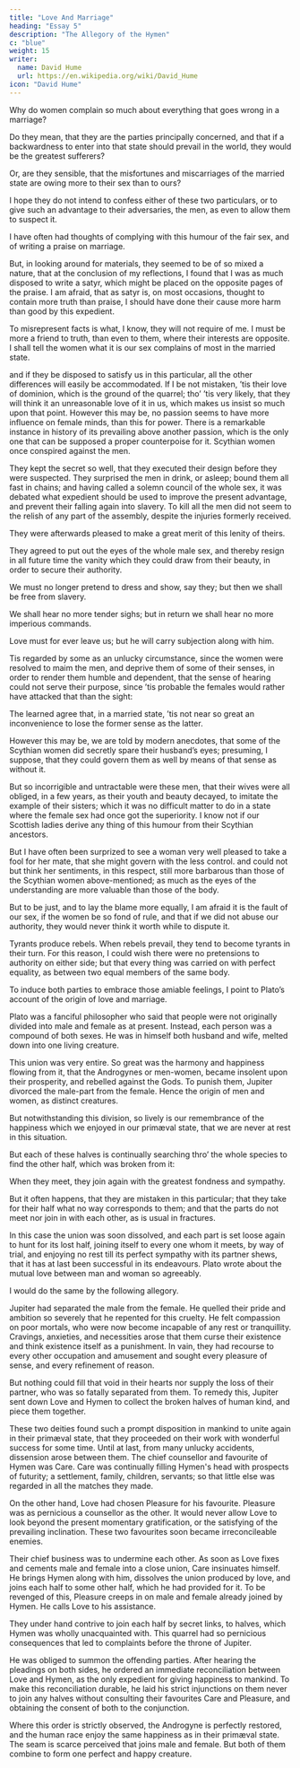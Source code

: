 ```yaml
---
title: "Love And Marriage"
heading: "Essay 5"
description: "The Allegory of the Hymen"
c: "blue"
weight: 15
writer:
  name: David Hume
  url: https://en.wikipedia.org/wiki/David_Hume
icon: "David Hume"
---
```



Why do women complain so much about everything that goes wrong in a marriage? <!--  and always consider a satyr° upon matrimony as a satyr upon themselves. -->

Do they mean, that they are the parties principally concerned, and that if a backwardness to enter into that state should prevail in the world, they would be the greatest sufferers? 

Or, are they sensible, that the misfortunes and miscarriages of the married state are owing more to their sex than to ours?

I hope they do not intend to confess either of these two particulars, or to give such an advantage to their adversaries, the men, as even to allow them to suspect it.

I have often had thoughts of complying with this humour of the fair sex, and of writing a praise on marriage.

But, in looking around for materials, they seemed to be of so mixed a nature, that at the conclusion of my reflections, I found that I was as much disposed to write a satyr, which might be placed on the opposite pages of the praise. I am afraid, that as satyr is, on most occasions, thought to contain more truth than praise, I should have done their cause more harm than good by this expedient.

To misrepresent facts is what, I know, they will not require of me. I must be more a friend to truth, than even to them, where their interests are opposite.
I shall tell the women what it is our sex complains of most in the married state.

and if they be disposed to satisfy us in this particular, all the other differences will easily be accommodated.
If I be not mistaken, ’tis their love of dominion, which is the ground of the quarrel;
tho’ ’tis very likely, that they will think it an unreasonable love of it in us, which makes us insist so much upon that point.
However this may be, no passion seems to have more influence on female minds, than this for power.
There is a remarkable instance in history of its prevailing above another passion, which is the only one that can be supposed a proper counterpoise for it.
Scythian women once conspired against the men.

They kept the secret so well, that they executed their design before they were suspected.
They surprised the men in drink, or asleep; bound them all fast in chains; and having called a solemn council of the whole sex, it was debated what expedient should be used to improve the present advantage, and prevent their falling again into slavery.
To kill all the men did not seem to the relish of any part of the assembly, despite the injuries formerly received.

They were afterwards pleased to make a great merit of this lenity of theirs.

They agreed to put out the eyes of the whole male sex, and thereby resign in all future time the vanity which they could draw from their beauty, in order to secure their authority.

We must no longer pretend to dress and show, say they; but then we shall be free from slavery.

We shall hear no more tender sighs; but in return we shall hear no more imperious commands.

Love must for ever leave us; but he will carry subjection along with him.

Tis regarded by some as an unlucky circumstance, since the women were resolved to maim the men, and deprive them of some of their senses, in order to render them humble and dependent, that the sense of hearing could not serve their purpose, since ’tis probable the females would rather have attacked that than the sight:

The learned agree that, in a married state, ’tis not near so great an inconvenience to lose the former sense as the latter.

However this may be, we are told by modern anecdotes, that some of the Scythian women did secretly spare their husband’s eyes; presuming, I suppose, that they could govern them as well by means of that sense as without it.

But so incorrigible and untractable were these men, that their wives were all obliged, in a few years, as their youth and beauty decayed, to imitate the example of their sisters; which it was no difficult matter to do in a state where the female sex had once got the superiority.
I know not if our Scottish ladies derive any thing of this humour from their Scythian ancestors.

But I have often been surprized to see a woman very well pleased to take a fool for her mate, that she might govern with the less control.
and could not but think her sentiments, in this respect, still more barbarous than those of the Scythian women above-mentioned; as much as the eyes of the understanding are more valuable than those of the body.

But to be just, and to lay the blame more equally, I am afraid it is the fault of our sex, if the women be so fond of rule, and that if we did not abuse our authority, they would never think it worth while to dispute it.

Tyrants produce rebels. When rebels prevail, they tend to become tyrants in their turn.
For this reason, I could wish there were no pretensions to authority on either side; but that every thing was carried on with perfect equality, as between two equal members of the same body. 

To induce both parties to embrace those amiable feelings, I point to Plato’s account of the origin of love and marriage.

Plato was a fanciful philosopher who said that people were not originally divided into male and female as at present. Instead, each person was a compound of both sexes. He was in himself both husband and wife, melted down into one living creature.

This union was very entire. So great was the harmony and happiness flowing from it, that the Androgynes or men-women, became insolent upon their prosperity, and rebelled against the Gods. To punish them, Jupiter divorced the male-part from the female. Hence the origin of men and women, as distinct creatures.

But notwithstanding this division, so lively is our remembrance of the happiness which we enjoyed in our primæval state, that we are never at rest in this situation.

But each of these halves is continually searching thro’ the whole species to find the other half, which was broken from it:

When they meet, they join again with the greatest fondness and sympathy.

But it often happens, that they are mistaken in this particular; that they take for their half what no way corresponds to them; and that the parts do not meet nor join in with each other, as is usual in fractures.

In this case the union was soon dissolved, and each part is set loose again to hunt for its lost half, joining itself to every one whom it meets, by way of trial, and enjoying no rest till its perfect sympathy with its partner shews, that it has at last been successful in its endeavours.
Plato wrote about the mutual love between man and woman so agreeably.

I would do the same by the following allegory.

Jupiter had separated the male from the female. He quelled their pride and ambition so severely that he repented for this cruelty. He felt compassion on poor mortals, who were now become incapable of any rest or tranquillity. Cravings, anxieties, and necessities arose that them curse their existence and think existence itself as a punishment. In vain, they had recourse to every other occupation and amusement and sought every pleasure of sense, and every refinement of reason.

But nothing could fill that void in their hearts nor supply the loss of their partner, who was so fatally separated from them. To remedy this, Jupiter sent down Love and Hymen to collect the broken halves of human kind, and piece them together.

These two deities found such a prompt disposition in mankind to unite again in their primæval state, that they proceeded on their work with wonderful success for some time. Until at last, from many unlucky accidents, dissension arose between them.
The chief counsellor and favourite of Hymen was Care.
Care was continually filling Hymen's head with prospects of futurity; a settlement, family, children, servants; so that little else was regarded in all the matches they made.

On the other hand, Love had chosen Pleasure for his favourite. Pleasure was as pernicious a counsellor as the other.
It would never allow Love to look beyond the present momentary gratification, or the satisfying of the prevailing inclination.
These two favourites soon became irreconcileable enemies.

Their chief business was to undermine each other. As soon as Love fixes and cements male and female into a close union, Care insinuates himself.
He brings Hymen along with him, dissolves the union produced by love, and joins each half to some other half, which he had provided for it.
To be revenged of this, Pleasure creeps in on male and female already joined by Hymen.
He calls Love to his assistance.

They under hand contrive to join each half by secret links, to halves, which Hymen was wholly unacquainted with.
This quarrel had so pernicious consequences that led to complaints before the throne of Jupiter.

He was obliged to summon the offending parties.
After hearing the pleadings on both sides, he ordered an immediate reconciliation between Love and Hymen, as the only expedient for giving happiness to mankind.
To make this reconciliation durable, he laid his strict injunctions on them never to join any halves without consulting their favourites Care and Pleasure, and obtaining the consent of both to the conjunction.

Where this order is strictly observed, the Androgyne is perfectly restored, and the human race enjoy the same happiness as in their primæval state.
The seam is scarce perceived that joins male and female.
But both of them combine to form one perfect and happy creature.
